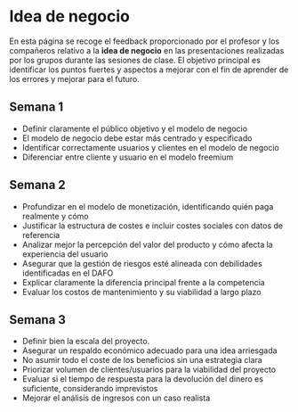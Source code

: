 # Idea de negocio

En esta página se recoge el feedback proporcionado por el profesor y los compañeros relativo a la **idea de negocio** en las presentaciones realizadas por los grupos durante las sesiones de clase. El objetivo principal es identificar los puntos fuertes y aspectos a mejorar con el fin de aprender de los errores y mejorar para el futuro.

## Semana 1
- Definir claramente el público objetivo y el modelo de negocio
- El modelo de negocio debe estar más centrado y especificado
- Identificar correctamente usuarios y clientes en el modelo de negocio
- Diferenciar entre cliente y usuario en el modelo freemium

## Semana 2
- Profundizar en el modelo de monetización, identificando quién paga realmente y cómo
- Justificar la estructura de costes e incluir costes sociales con datos de referencia
- Analizar mejor la percepción del valor del producto y cómo afecta la experiencia del usuario
- Asegurar que la gestión de riesgos esté alineada con debilidades identificadas en el DAFO
- Explicar claramente la diferencia principal frente a la competencia
- Evaluar los costos de mantenimiento y su viabilidad a largo plazo

## Semana 3
- Definir bien la escala del proyecto.  
- Asegurar un respaldo económico adecuado para una idea arriesgada
- No asumir todo el coste de los beneficios sin una estrategia clara
- Priorizar volumen de clientes/usuarios para la viabilidad del proyecto
- Evaluar si el tiempo de respuesta para la devolución del dinero es suficiente, considerando imprevistos
- Mejorar el análisis de ingresos con un caso realista